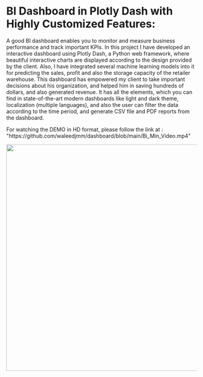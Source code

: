 # BI Dashboard in Plotly Dash with Highly Customized Features:


<p> A good BI dashboard enables you to monitor and measure business performance and track important KPIs.  In this project I have developed an interactive dashboard using Plotly Dash, a Python web framework, where beautiful interactive charts are displayed according to the design provided by the client. Also, I have integrated several machine learning models into it for predicting the sales, profit and also the storage capacity of the retailer warehouse. This dashboard has empowered my client to take important decisions about his organization, and helped him in saving hundreds of dollars, and also generated revenue. It has all the elements, which you can find in state-of-the-art modern dashboards like light and dark theme, localization (multiple languages), and also the user can filter the data according to the time period, and generate CSV file and PDF reports from the dashboard. </p>

<p> For watching the DEMO in HD format, please follow the link at : "https://github.com/waleedjmm/dashboard/blob/main/Bi_Min_Video.mp4" </p>


<img src="https://github.com/waleedjmm/dashboard/blob/main/BI_Best.gif" width="800" height="600" />
